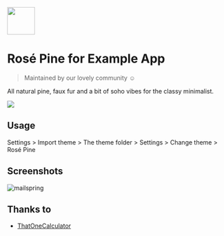 <img src="https://github.com/rose-pine/rose-pine-theme/raw/master/assets/icon.png" width="64" />

# Rosé Pine for Example App

> Maintained by our lovely community ☺️

All natural pine, faux fur and a bit of soho vibes for the classy minimalist.

[![](https://img.shields.io/badge/Rosé%20Pine%20Theme-191724)](https://github.com/rose-pine/rose-pine-theme)

## Usage

Settings > Import theme > The theme folder > Settings > Change theme > Rosé Pine

## Screenshots

![mailspring](https://i.imgur.com/XZjtsdF.png)

## Thanks to 

- [ThatOneCalculator](https://twitter.com/that1calculator)
